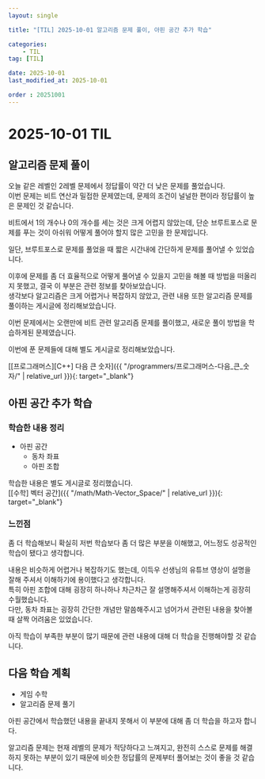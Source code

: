 ```yaml
---
layout: single

title: "[TIL] 2025-10-01 알고리즘 문제 풀이, 아핀 공간 추가 학습"

categories:
    - TIL
tag: [TIL]

date: 2025-10-01
last_modified_at: 2025-10-01

order : 20251001
---
```


# 2025-10-01 TIL

## 알고리즘 문제 풀이

오늘 같은 레벨인 2레벨 문제에서 정답률이 약간 더 낮은 문제를 풀었습니다.  
이번 문제는 비트 연산과 밀접한 문제였는데, 문제의 조건이 널널한 편이라 정답률이 높은 문제인 것 같습니다.

비트에서 1의 개수나 0의 개수를 세는 것은 크게 어렵지 않았는데, 단순 브루트포스로 문제를 푸는 것이 아쉬워 어떻게 풀어야 할지 많은 고민을 한 문제입니다.

일단, 브루트포스로 문제를 풀었을 때 짧은 시간내에 간단하게 문제를 풀어낼 수 있었습니다.

이후에 문제를 좀 더 효율적으로 어떻게 풀어낼 수 있을지 고민을 해볼 때 방법을 떠올리지 못했고, 결국 이 부분은 관련 정보를 찾아보았습니다.  
생각보다 알고리즘은 크게 어렵거나 복잡하지 않았고, 관련 내용 또한 알고리즘 문제를 풀이하는 게시글에 정리해보았습니다.

이번 문제에서는 오랜만에 비트 관련 알고리즘 문제를 풀이했고, 새로운 풀이 방법을 학습하게된 문제였습니다.

이번에 푼 문제들에 대해 별도 게시글로 정리해보았습니다.

[[프로그래머스][C++] 다음 큰 숫자]({{ "/programmers/프로그래머스-다음_큰_숫자/" | relative_url }}){: target="_blank"}

## 아핀 공간 추가 학습

### 학습한 내용 정리

- 아핀 공간
    + 동차 좌표
    + 아핀 조합

학습한 내용은 별도 게시글로 정리했습니다.  
[[수학] 벡터 공간]({{ "/math/Math-Vector_Space/" | relative_url }}){: target="_blank"}  

### 느낀점

좀 더 학습해보니 확실히 저번 학습보다 좀 더 많은 부분을 이해했고, 어느정도 성공적인 학습이 됐다고 생각합니다.

내용은 비슷하게 어렵거나 복잡하기도 했는데, 이득우 선생님의 유튜브 영상이 설명을 잘해 주셔서 이해하기에 용이했다고 생각합니다.  
특히 아핀 조합에 대해 굉장히 하나하나 차근차근 잘 설명해주셔서 이해하는게 굉장히 수월했습니다.  
다만, 동차 좌표는 굉장히 간단한 개념만 말씀해주시고 넘어가서 관련된 내용을 찾아볼 때 살짝 어려움은 있었습니다.

아직 학습이 부족한 부분이 많기 때문에 관련 내용에 대해 더 학습을 진행해야할 것 같습니다.

## 다음 학습 계획

- 게임 수학
- 알고리즘 문제 풀기

아핀 공간에서 학습했던 내용을 끝내지 못해서 이 부분에 대해 좀 더 학습을 하고자 합니다.

알고리즘 문제는 현재 레벨의 문제가 적당하다고 느껴지고, 완전히 스스로 문제를 해결하지 못하는 부분이 있기 때문에 비슷한 정답률의 문제부터 풀어보는 것이 좋을 것 같습니다.